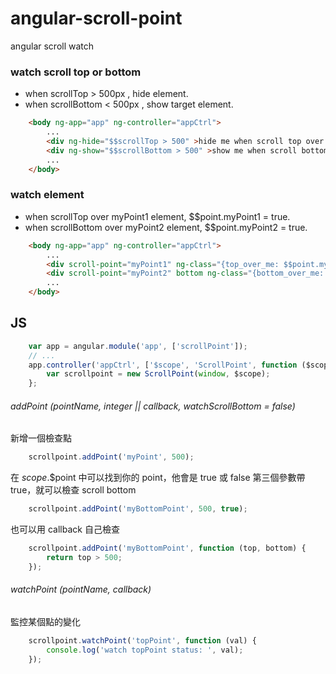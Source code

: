 # angular-scroll-point

angular scroll watch


### watch scroll top or bottom

* when scrollTop > 500px , hide element.
* when scrollBottom < 500px , show target element.

```html
    <body ng-app="app" ng-controller="appCtrl">
        ...
        <div ng-hide="$$scrollTop > 500" >hide me when scroll top over 500px</div>
        <div ng-show="$$scrollBottom > 500" >show me when scroll bottom over 500px</div>
        ...
    </body>
```

### watch element

* when scrollTop over myPoint1 element, $$point.myPoint1 = true.
* when scrollBottom over myPoint2 element, $$point.myPoint2 = true.

```html
    <body ng-app="app" ng-controller="appCtrl">
        ...
        <div scroll-point="myPoint1" ng-class="{top_over_me: $$point.myPoint1}"></div>
        <div scroll-point="myPoint2" bottom ng-class="{bottom_over_me: $$point.myPoint2}"></div>
        ...
    </body>
```

## JS

```js
    var app = angular.module('app', ['scrollPoint']);
    // ...
    app.controller('appCtrl', ['$scope', 'ScrollPoint', function ($scope, ScrollPoint) {
        var scrollpoint = new ScrollPoint(window, $scope);
    };
```

###### addPoint (pointName, integer || callback, watchScrollBottom = false)

新增一個檢查點

```js
    scrollpoint.addPoint('myPoint', 500);
```

在 $scope.$$point 中可以找到你的 point，他會是 true 或 false
第三個參數帶 true，就可以檢查 scroll bottom

```js
    scrollpoint.addPoint('myBottomPoint', 500, true);
```

也可以用 callback 自己檢查


```js
    scrollpoint.addPoint('myBottomPoint', function (top, bottom) {
        return top > 500;
    });
```

###### watchPoint (pointName, callback)

監控某個點的變化

```js
    scrollpoint.watchPoint('topPoint', function (val) {
        console.log('watch topPoint status: ', val);
    });
```

